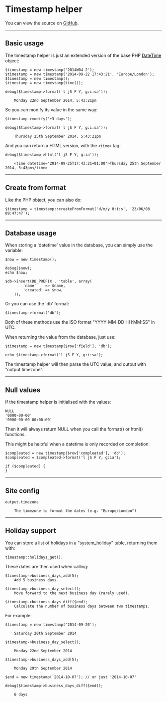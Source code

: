 
# Timestamp helper

You can view the source on [GitHub](https://github.com/craigfrancis/framework/blob/master/framework/0.1/library/class/timestamp.php).

---

## Basic usage

The timestamp helper is just an extended version of the base PHP [DateTime](http://php.net/datetime) object:

	$timestamp = new timestamp('2014W04-2');
	$timestamp = new timestamp('2014-09-22 17:43:21', 'Europe/London');
	$timestamp = new timestamp();
	$timestamp = new timestamp(time());

	debug($timestamp->format('l jS F Y, g:i:sa'));

		Monday 22nd September 2014, 5:43:21pm

So you can modify its value in the same way:

	$timestamp->modify('+3 days');

	debug($timestamp->format('l jS F Y, g:i:sa'));

		Thursday 25th September 2014, 5:43:21pm

And you can return a HTML version, with the `<time>` tag:

	debug($timestamp->html('l jS F Y, g:ia'));

		<time datetime="2014-09-25T17:43:21+01:00">Thursday 25th September 2014, 5:43pm</time>

---

## Create from format

Like the PHP object, you can also do:

	$timestamp = timestamp::createFromFormat('d/m/y H:i:s', '23/06/08 09:47:47');

---

## Database usage

When storing a 'datetime' value in the database, you can simply use the variable:

	$now = new timestamp();

	debug($now);
	echo $now;

	$db->insert(DB_PREFIX . 'table', array(
			'name'    => $name,
			'created' => $now,
		));

Or you can use the 'db' format:

	$timestamp->format('db');

Both of these methods use the ISO format "YYYY-MM-DD HH:MM:SS" in UTC.

When returning the value from the database, just use:

	$timestamp = new timestamp($row['field'], 'db');

	echo $timestamp->format('l jS F Y, g:i:sa');

The timestamp helper will then parse the UTC value, and output with "output.timezone".

---

## Null values

If the timestamp helper is initialised with the values:

	NULL
	'0000-00-00'
	'0000-00-00 00:00:00'

Then it will always return NULL when you call the format() or html() functions.

This might be helpful when a datetime is only recorded on completion:

	$compleated = new timestamp($row['compleated'], 'db');
	$compleated = $compleated->format('l jS F Y, g:ia');

	if ($compleated) {
	}

---

## Site config

	output.timezone

		The timezone to format the dates (e.g. "Europe/London")

---

## Holiday support

You can store a list of holidays in a "system_holiday" table, returning them with:

	timestamp::holidays_get();

These dates are then used when calling:

	$timestamp->business_days_add(5);
		Add 5 business days.

	$timestamp->business_day_select();
		Move forward to the next business day (rarely used).

	$timestamp->business_days_diff($end);
		Calculate the number of business days between two timestamps.

For example:

	$timestamp = new timestamp('2014-09-20');

		Saturday 20th September 2014

	$timestamp->business_day_select();

		Monday 22nd September 2014

	$timestamp->business_days_add(5);

		Monday 29th September 2014

	$end = new timestamp('2014-10-07'); // or just '2014-10-07'

	debug($timestamp->business_days_diff($end));

		6 days



